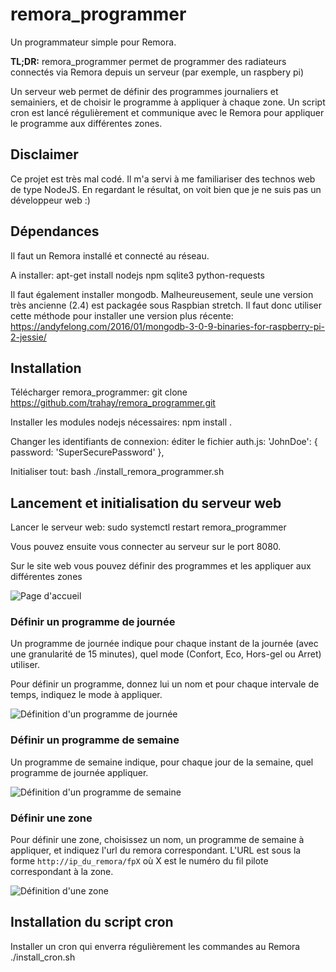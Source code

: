 # remora_programmer

Un programmateur simple pour Remora.

**TL;DR:** remora_programmer permet de programmer des radiateurs connectés via Remora depuis un serveur (par exemple, un raspbery pi)

Un serveur web permet de définir des programmes journaliers et semainiers, et de choisir le programme à appliquer à chaque zone.
Un script cron est lancé régulièrement et communique avec le Remora pour appliquer le programme aux différentes zones.

## Disclaimer
Ce projet est très mal codé. Il m'a servi à me familiariser des technos web de type NodeJS. En regardant le résultat, on voit bien que je ne suis pas un développeur web :)


## Dépendances

Il faut un Remora installé et connecté au réseau.
   
A installer:
    apt-get install nodejs npm sqlite3 python-requests

Il faut également installer mongodb. Malheureusement, seule une version très ancienne (2.4) est packagée sous Raspbian stretch. Il faut donc utiliser cette méthode pour installer une version plus récente:
https://andyfelong.com/2016/01/mongodb-3-0-9-binaries-for-raspberry-pi-2-jessie/

## Installation

Télécharger remora_programmer:
    git clone https://github.com/trahay/remora_programmer.git

Installer les modules nodejs nécessaires:
    npm install .

Changer les identifiants de connexion: éditer le fichier auth.js:
      'JohnDoe': { password: 'SuperSecurePassword' },

Initialiser tout:
   bash ./install_remora_programmer.sh

## Lancement et initialisation du serveur web

Lancer le serveur web:
    sudo systemctl restart remora_programmer 

Vous pouvez ensuite vous connecter au serveur sur le port 8080.

Sur le site web vous pouvez définir des programmes et les appliquer aux différentes zones

![Page d'accueil](https://github.com/trahay/remora_programmer/blob/master/doc/screenshots/home.png)

### Définir un programme de journée

Un programme de journée indique pour chaque instant de la journée (avec une granularité de 15 minutes), quel mode (Confort, Eco, Hors-gel ou Arret) utiliser.

Pour définir un programme, donnez lui un nom et pour chaque intervale de temps, indiquez le mode à appliquer.

![Définition d'un programme de journée](https://github.com/trahay/remora_programmer/blob/master/doc/screenshots/programme_journee.png)

### Définir un programme de semaine

Un programme de semaine indique, pour chaque jour de la semaine, quel programme de journée appliquer.

![Définition d'un programme de semaine](https://github.com/trahay/remora_programmer/blob/master/doc/screenshots/programme_semaine.png)

### Définir une zone

Pour définir une zone, choisissez un nom, un programme de semaine à
appliquer, et indiquez l'url du remora correspondant. L'URL est sous
la forme `http://ip_du_remora/fpX` où X est le numéro du fil pilote
correspondant à la zone.

![Définition d'une zone](https://github.com/trahay/remora_programmer/blob/master/doc/screenshots/zone.png)


## Installation du script cron

Installer un cron qui enverra régulièrement les commandes au Remora
   ./install_cron.sh
